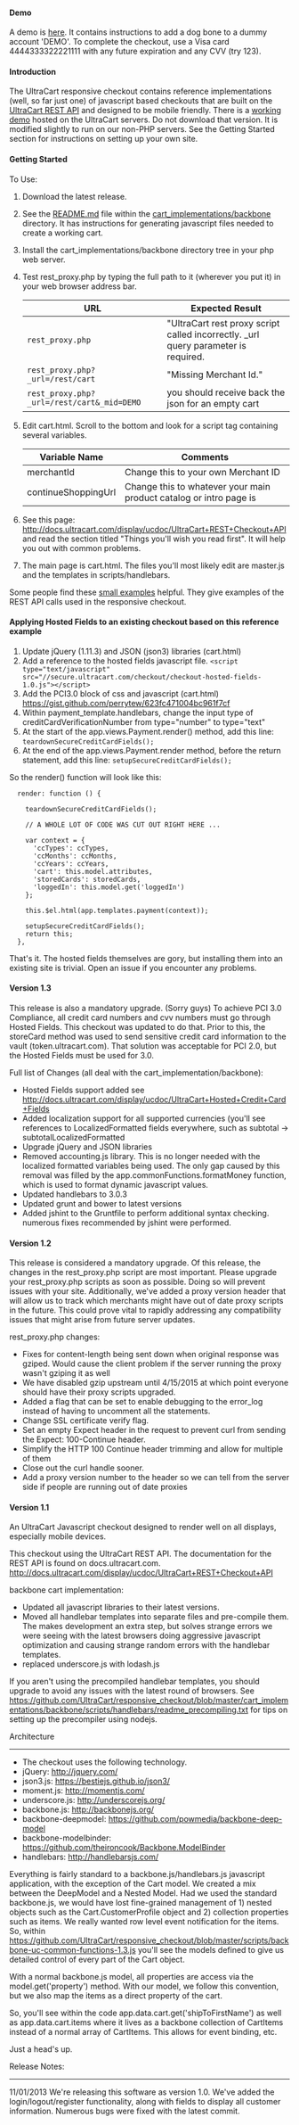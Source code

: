 #### Demo
A demo is [here](http://secure.ultracart.com/merchant/integrationcenter/checkoutapi_v3/demos/responsive_checkout/cart.html?ADD=BONE).  It contains instructions to add a dog bone to a dummy account 'DEMO'.  To complete the checkout, use a Visa card 4444333322221111 with any future expiration and any CVV (try 123).

#### Introduction
The UltraCart responsive checkout contains reference implementations (well, so far just one) of javascript based checkouts that are built on the [UltraCart REST API](http://docs.ultracart.com/display/ucdoc/UltraCart+REST+Checkout+API) and designed to be mobile friendly.  There is a [working demo](http://secure.ultracart.com/merchant/integrationcenter/checkoutapi_v3/demos/responsive_checkout/cart.html?ADD=BONE) hosted on the UltraCart servers.  Do not download that version.  It is modified slightly to run on our non-PHP servers.  See the Getting Started section for instructions on setting up your own site.

#### Getting Started
To Use:

1. Download the latest release.
2. See the [README.md](cart_implementations/backbone/README.md)  file within the [cart_implementations/backbone](cart_implementations/backbone) directory.  It has instructions for generating javascript files needed to create a working cart.
3. Install the cart_implementations/backbone directory tree in your php web server.
4. Test rest_proxy.php by typing the full path to it (wherever you put it) in your web browser address bar.  

   |URL|Expected Result|
   |---|---------------|
   |```rest_proxy.php```|"UltraCart rest proxy script called incorrectly.  _url query parameter is required.|
   |```rest_proxy.php?_url=/rest/cart```|"Missing Merchant Id."|
   |```rest_proxy.php?_url=/rest/cart&_mid=DEMO```|you should receive back the json for an empty cart|

5. Edit cart.html.  Scroll to the bottom and look for a script tag containing several variables.

   |Variable Name|Comments|
   |-------------|--------|
   |merchantId|Change this to your own Merchant ID|
   |continueShoppingUrl|Change this to whatever your main product catalog or intro page is|
   
6. See this page: http://docs.ultracart.com/display/ucdoc/UltraCart+REST+Checkout+API and read the section titled "Things you'll wish you read first".  It will help you out with common problems. 
7. The main page is cart.html. The files you'll most likely edit are master.js and the templates in scripts/handlebars.


Some people find these [small examples](https://secure.ultracart.com/merchant/integrationcenter/checkoutapi_v3/demo1.html) helpful.  They give examples of the REST API calls used in the responsive checkout.

#### Applying Hosted Fields to an existing checkout based on this reference example

1. Update jQuery (1.11.3) and JSON (json3) libraries (cart.html)
2. Add a reference to the hosted fields javascript file.
```<script type="text/javascript" src="//secure.ultracart.com/checkout/checkout-hosted-fields-1.0.js"></script>```
2. Add the PCI3.0 block of css and javascript (cart.html) https://gist.github.com/perrytew/623fc471004bc961f7cf
3. Within payment_template.handlebars, change the input type of creditCardVerificationNumber from type="number" to type="text"
4. At the start of the app.views.Payment.render() method, add this line:
``` teardownSecureCreditCardFields(); ```
5. At the end of the app.views.Payment.render method, before the return statement, add this line:
``` setupSecureCreditCardFields(); ```

So the render() function will look like this:
```
  render: function () {

    teardownSecureCreditCardFields();

    // A WHOLE LOT OF CODE WAS CUT OUT RIGHT HERE ...

    var context = {
      'ccTypes': ccTypes,
      'ccMonths': ccMonths,
      'ccYears': ccYears,
      'cart': this.model.attributes,
      'storedCards': storedCards,
      'loggedIn': this.model.get('loggedIn')
    };

    this.$el.html(app.templates.payment(context));

    setupSecureCreditCardFields();
    return this;
  },

```

That's it.  The hosted fields themselves are gory, but installing them into an existing site is trivial.  Open an issue if you encounter any problems.


#### Version 1.3
This release is also a mandatory upgrade.  (Sorry guys)  To achieve PCI 3.0 Compliance, all credit card numbers and cvv
numbers must go through Hosted Fields.  This checkout was updated to do that.  Prior to this, the storeCard method was
used to send sensitive credit card information to the vault (token.ultracart.com).  That solution was acceptable for PCI 2.0,
but the Hosted Fields must be used for 3.0.

Full list of Changes (all deal with the cart_implementation/backbone):
* Hosted Fields support added see http://docs.ultracart.com/display/ucdoc/UltraCart+Hosted+Credit+Card+Fields
* Added localization support for all supported currencies (you'll see references to LocalizedFormatted fields everywhere,
such as subtotal -> subtotalLocalizedFormatted
* Upgrade jQuery and JSON libraries
* Removed accounting.js library.  This is no longer needed with the localized formatted variables being used.
The only gap caused by this removal was filled by the app.commonFunctions.formatMoney function, which is used to format dynamic javascript values.
* Updated handlebars to 3.0.3
* Updated grunt and bower to latest versions
* Added jshint to the Gruntfile to perform additional syntax checking.  numerous fixes recommended by jshint were performed.


#### Version 1.2
This release is considered a mandatory upgrade.  Of this release, the changes in the rest_proxy.php script are most important.
Please upgrade your rest_proxy.php scripts as soon as possible.  Doing so will prevent issues with your site.  Additionally,
we've added a proxy version header that will allow us to track which merchants might have out of date proxy scripts in the
future.  This could prove vital to rapidly addressing any compatibility issues that might arise from future server updates.

rest_proxy.php changes:
* Fixes for content-length being sent down when original response was gziped.  Would cause the client problem if the server running the proxy wasn't gziping it as well
* We have disabled gzip upstream until 4/15/2015 at which point everyone should have their proxy scripts upgraded.
* Added a flag that can be set to enable debugging to the error_log instead of having to uncomment all the statements.
* Change SSL certificate verify flag.
* Set an empty Expect header in the request to prevent curl from sending the Expect: 100-Continue header.
* Simplify the HTTP 100 Continue header trimming and allow for multiple of them
* Close out the curl handle sooner.
* Add a proxy version number to the header so we can tell from the server side if people are running out of date proxies


#### Version 1.1

An UltraCart Javascript checkout designed to render well on all displays, especially mobile devices.

This checkout using the UltraCart REST API.
The documentation for the REST API is found on docs.ultracart.com.
http://docs.ultracart.com/display/ucdoc/UltraCart+REST+Checkout+API

backbone cart implementation:
 * Updated all javascript libraries to their latest versions.
 * Moved all handlebar templates into separate files and pre-compile them.  The makes development an extra step, but solves strange errors we were seeing with the latest browsers doing aggressive javascript optimization and causing strange random errors with the handlebar templates.
 * replaced underscore.js with lodash.js
  
If you aren't using the precompiled handlebar templates, you should upgrade to avoid any issues with the latest round of browsers. See https://github.com/UltraCart/responsive_checkout/blob/master/cart_implementations/backbone/scripts/handlebars/readme_precompiling.txt for tips on setting up the precompiler using nodejs.


Architecture
____________
 * The checkout uses the following technology.
 * jQuery: http://jquery.com/
 * json3.js: https://bestiejs.github.io/json3/
 * moment.js: http://momentjs.com/
 * underscore.js: http://underscorejs.org/
 * backbone.js: http://backbonejs.org/
 * backbone-deepmodel: https://github.com/powmedia/backbone-deep-model
 * backbone-modelbinder: https://github.com/theironcook/Backbone.ModelBinder
 * handlebars: http://handlebarsjs.com/

Everything is fairly standard to a backbone.js/handlebars.js javascript application,
with the exception of the Cart model. We created a mix between the DeepModel and a Nested Model.
Had we used the standard backbone.js, we would have lost fine-grained management of 1) nested objects
such as the Cart.CustomerProfile object and 2) collection properties such as items.  We really wanted row level
event notification for the items.   So, within https://github.com/UltraCart/responsive_checkout/blob/master/scripts/backbone-uc-common-functions-1.3.js
you'll see the models defined to give us detailed control of every part of the Cart object.

With a normal backbone.js model, all properties are access via the model.get('property') method.  With our model, we
follow this convention, but we also map the items as a direct property of the cart.

So, you'll see within the code app.data.cart.get('shipToFirstName') as well as app.data.cart.items where
it lives as a backbone collection of CartItems instead of a normal array of CartItems.  This allows
for event binding, etc. 

Just a head's up.


Release Notes:
______________
11/01/2013 
We're releasing this software as version 1.0.  We've added the login/logout/register functionality, along with fields to display all customer information.
Numerous bugs were fixed with the latest commit.

